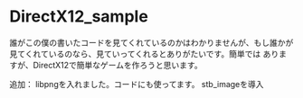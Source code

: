 # DirectX12_sample

誰がこの僕の書いたコードを見てくれているのかはわかりませんが、もし誰かが見てくれているのなら、見ていってくれるとありがたいです。簡単では
ありますが、DirectX12で簡単なゲームを作ろうと思います。

追加：  libpngを入れました。コードにも使ってます。
        stb_imageを導入
